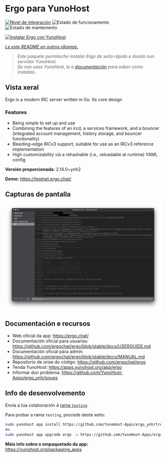 <!--
NOTA: Este README foi creado automáticamente por <https://github.com/YunoHost/apps/tree/master/tools/readme_generator>
NON debe editarse manualmente.
-->

# Ergo para YunoHost

[![Nivel de integración](https://apps.yunohost.org/badge/integration/ergo)](https://ci-apps.yunohost.org/ci/apps/ergo/)
![Estado de funcionamento](https://apps.yunohost.org/badge/state/ergo)
![Estado de mantemento](https://apps.yunohost.org/badge/maintained/ergo)

[![Instalar Ergo con YunoHost](https://install-app.yunohost.org/install-with-yunohost.svg)](https://install-app.yunohost.org/?app=ergo)

*[Le este README en outros idiomas.](./ALL_README.md)*

> *Este paquete permíteche instalar Ergo de xeito rápido e doado nun servidor YunoHost.*  
> *Se non usas YunoHost, le a [documentación](https://yunohost.org/install) para saber como instalalo.*

## Vista xeral

Ergo is a modern IRC server written in Go. Its core design 

### Features

- Being simple to set up and use
- Combining the features of an ircd, a services framework, and a bouncer (integrated account management, history storage, and bouncer functionality)
- Bleeding-edge IRCv3 support, suitable for use as an IRCv3 reference implementation
- High customizability via a rehashable (i.e., reloadable at runtime) YAML config



**Versión proporcionada:** 2.14.0~ynh2

**Demo:** <https://testnet.ergo.chat/>

## Capturas de pantalla

![Captura de pantalla de Ergo](./doc/screenshots/textual.jpg)

## Documentación e recursos

- Web oficial da app: <https://ergo.chat/>
- Documentación oficial para usuarias: <https://github.com/ergochat/ergo/blob/stable/docs/USERGUIDE.md>
- Documentación oficial para admin: <https://github.com/ergochat/ergo/blob/stable/docs/MANUAL.md>
- Repositorio de orixe do código: <https://github.com/ergochat/ergo>
- Tenda YunoHost: <https://apps.yunohost.org/app/ergo>
- Informar dun problema: <https://github.com/YunoHost-Apps/ergo_ynh/issues>

## Info de desenvolvemento

Envía a túa colaboración á [rama `testing`](https://github.com/YunoHost-Apps/ergo_ynh/tree/testing).

Para probar a rama `testing`, procede deste xeito:

```bash
sudo yunohost app install https://github.com/YunoHost-Apps/ergo_ynh/tree/testing --debug
ou
sudo yunohost app upgrade ergo -u https://github.com/YunoHost-Apps/ergo_ynh/tree/testing --debug
```

**Máis info sobre o empaquetado da app:** <https://yunohost.org/packaging_apps>
